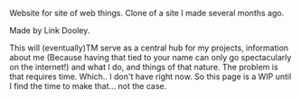 Website for site of web things. Clone of a site I made several months ago.




Made by Link Dooley. 

This will (eventually)TM serve as a central hub for my projects, information about me (Because having that tied to your name can only go spectacularly on the internet!) and what I do, and things of that nature. 
The problem is that requires time. Which.. I don't have right now. So this page is a WIP until I find the time to make that... not the case.



